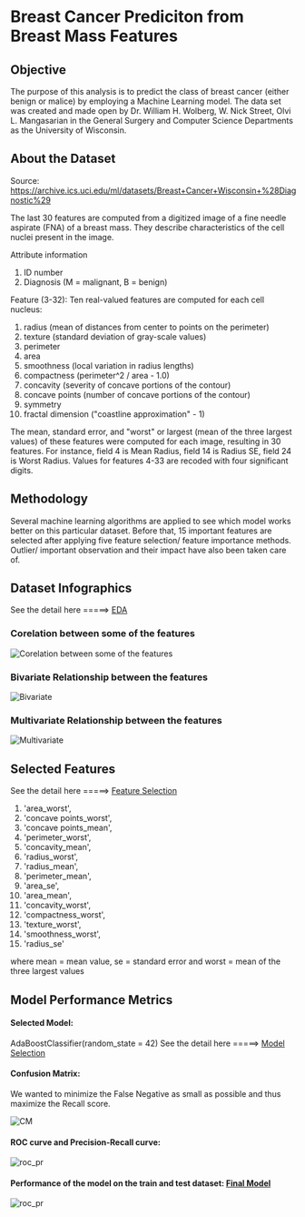 # Breast Cancer Prediciton from Breast Mass Features

## Objective
The purpose of this analysis is to predict the class of breast cancer (either benign or malice) by employing a Machine Learning model. The data set was created and made open by Dr. William H. Wolberg, W. Nick Street, Olvi L. Mangasarian in the General Surgery and Computer Science Departments as the University of Wisconsin. 

## About the Dataset
Source: https://archive.ics.uci.edu/ml/datasets/Breast+Cancer+Wisconsin+%28Diagnostic%29

The last 30 features are computed from a digitized image of a fine needle aspirate (FNA) of a breast mass. They describe characteristics of the cell nuclei present in the image. 

Attribute information
1. ID number
2. Diagnosis (M = malignant, B = benign)

Feature (3-32): Ten real-valued features are computed for each cell nucleus:

1. radius (mean of distances from center to points on the perimeter)
2. texture (standard deviation of gray-scale values)
3. perimeter
4. area
5. smoothness (local variation in radius lengths)
6. compactness (perimeter^2 / area - 1.0)
7. concavity (severity of concave portions of the contour)
8. concave points (number of concave portions of the contour)
9. symmetry
10. fractal dimension ("coastline approximation" - 1)

The mean, standard error, and "worst" or largest (mean of the three largest values) of these features were computed for each image, resulting in 30 features. For instance, field 4 is Mean Radius, field 14 is Radius SE, field 24 is Worst Radius.
Values for features 4-33 are recoded with four significant digits.

## Methodology
Several machine learning algorithms are applied to see which model works better on this particular dataset. Before that, 15 important features are selected after applying five feature selection/ feature importance methods. Outlier/ important observation and their impact have also been taken care of.

## Dataset Infographics
See the detail here =====> [EDA](https://github.com/SumaiaParveen/Binary-Classifier-Health-Condition/blob/main/Breast%20Cancer%20%20Prediction/Part1_breastcancer_Preprocessin_EDA.ipynb)

### Corelation between some of the features

![Corelation between some of the features](https://github.com/SumaiaParveen/Binary-Classifier-Health-Condition/blob/main/Breast%20Cancer%20%20Prediction/images/corealtion.JPG)

### Bivariate Relationship between the features

![Bivariate](https://github.com/SumaiaParveen/Binary-Classifier-Health-Condition/blob/main/Breast%20Cancer%20%20Prediction/images/bivariate.JPG)

### Multivariate Relationship between the features

![Multivariate](https://github.com/SumaiaParveen/Binary-Classifier-Health-Condition/blob/main/Breast%20Cancer%20%20Prediction/images/multivariate.JPG)

## Selected Features
See the detail here =====> [Feature Selection](https://github.com/SumaiaParveen/Binary-Classifier-Health-Condition/blob/main/Breast%20Cancer%20%20Prediction/Part4_breastcancer_Feature_Selection.ipynb)

1.	'area_worst',
2.  'concave points_worst',
3.  'concave points_mean',
4.  'perimeter_worst',
5.	'concavity_mean',
6.	'radius_worst',
7.	'radius_mean',
8.	'perimeter_mean',
9.	'area_se',
10.	'area_mean',
11.	'concavity_worst',
12.	'compactness_worst',
13.	'texture_worst',
14.	'smoothness_worst',
15.	'radius_se'

where mean = mean value, se = standard error and worst = mean of the three largest values

## Model Performance Metrics

#### Selected Model: 
AdaBoostClassifier(random_state = 42)
See the detail here =====> [Model Selection](https://github.com/SumaiaParveen/Binary-Classifier-Health-Condition/blob/main/Breast%20Cancer%20%20Prediction/Part2_breastcancer_Model_Selection.ipynb)

#### Confusion Matrix: 
We wanted to minimize the False Negative as small as possible and thus maximize the Recall score.

![CM](https://github.com/SumaiaParveen/Binary-Classifier-Health-Condition/blob/main/Breast%20Cancer%20%20Prediction/images/cm.JPG)

#### ROC curve and Precision-Recall curve:

![roc_pr](https://github.com/SumaiaParveen/Binary-Classifier-Health-Condition/blob/main/Breast%20Cancer%20%20Prediction/images/roc_pr.JPG)

#### Performance of the model on the train and test dataset: [Final Model](https://github.com/SumaiaParveen/Binary-Classifier-Health-Condition/blob/main/Breast%20Cancer%20%20Prediction/Part6_breastcancer_AdaBoostClassifier-Final.ipynb)


![roc_pr](https://github.com/SumaiaParveen/Binary-Classifier-Health-Condition/blob/main/Breast%20Cancer%20%20Prediction/images/train_test.JPG)







